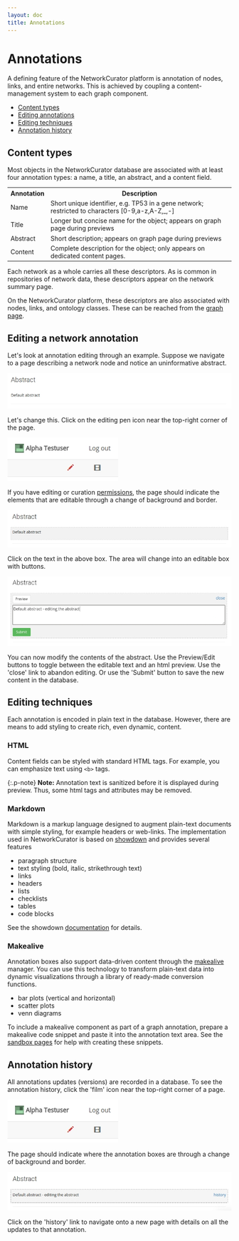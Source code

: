 ```yaml
---
layout: doc
title: Annotations
---
```


# Annotations

A defining feature of the NetworkCurator platform is annotation of nodes, links, and entire networks. This is achieved by coupling a content-management system to each graph component. 

 - <a href="#content">Content types</a>
 - <a href="#editing">Editing annotations</a>
 - <a href="#techniques">Editing techniques</a>
 - <a href="#history">Annotation history</a>


<a name="content"></a>

## Content types

Most objects in the NetworkCurator database are associated with at least four annotation types: a name, a title, an abstract, and a content field. 

<table class="table">
<tr><th>Annotation</th><th>Description</th></tr>
<tr><td>Name</td><td>Short unique identifier, e.g. TP53 in a gene network; restricted to characters [0-9,a-z,A-Z,_,-]</td></tr>
<tr><td>Title</td><td>Longer but concise name for the object; appears on graph page during previews</td></tr>
<tr><td>Abstract</td><td>Short description; appears on graph page during previews</td></tr>
<tr><td>Content</td><td>Complete description for the object; only appears on dedicated content pages.</td></tr>
</table>

Each network as a whole carries all these descriptors. As is common in repositories of network data, these descriptors appear on the network summary page.

On the NetworkCurator platform, these descriptors are also associated with nodes, links, and ontology classes. These can be reached from the [graph page](graphs.html).


<a name="editing"></a>

## Editing a network annotation

Let's look at annotation editing through an example. Suppose we navigate to a page describing a network node and notice an uninformative abstract. 

![Default abstract](img/abstract_0.jpg)

Let's change this. Click on the editing pen icon near the top-right corner of the page.

![Editing button](img/editing.jpg)

If you have editing or curation [permissions](permissions.html), the page should indicate the elements that are editable through a change of background and border. 

![Editing cues](img/abstract_1.jpg)

Click on the text in the above box. The area will change into an editable box with buttons. 

![Editing cues](img/abstract_2.jpg)

You can now modify the contents of the abstract. Use the Preview/Edit buttons to toggle between the editable text and an html preview. Use the 'close' link to abandon editing. Or use the 'Submit' button to save the new content in the database.


<a name="techniques"></a>

## Editing techniques

Each annotation is encoded in plain text in the database. However, there are means to add styling to create rich, even dynamic, content.

### HTML

Content fields can be styled with standard HTML tags. For example, you can emphasize text using <code>&lt;b&gt;</code> tags. 

{:.p-note}
**Note:** Annotation text is sanitized before it is displayed during preview. Thus, some html tags and attributes may be removed.


### Markdown

Markdown is a markup language designed to augment plain-text documents with simple styling, for example headers or web-links. The implementation used in NetworkCurator is based on [showdown](https://github.com/showdownjs/showdown) and provides several features

- paragraph structure
- text styling (bold, italic, strikethrough text)
- links
- headers
- lists
- checklists
- tables
- code blocks

See the showdown [documentation](https://github.com/showdownjs/showdown/wiki/Showdown's-Markdown-syntax) for details.


### Makealive

Annotation boxes also support data-driven content through the [makealive](https://tkonopka.github.io/makealive/) manager. You can use this technology to transform plain-text data into dynamic visualizations through a library of ready-made conversion functions. 

 - bar plots (vertical and horizontal)
 - scatter plots
 - venn diagrams

To include a makealive component as part of a graph annotation, prepare a makealive code snippet and paste it into the annotation text area. See the [sandbox pages](sandboxes.html) for help with creating these snippets.


<a name="history"></a>

## Annotation history

All annotations updates (versions) are recorded in a database. To see the annotation history, click the 'film' icon near the top-right corner of a page. 

![Editing button](img/editing.jpg)

The page should indicate where the annotation boxes are through a change of background and border. 

![Editing button](img/history.jpg)

Click on the 'history' link to navigate onto a new page with details on all the updates to that annotation. 



